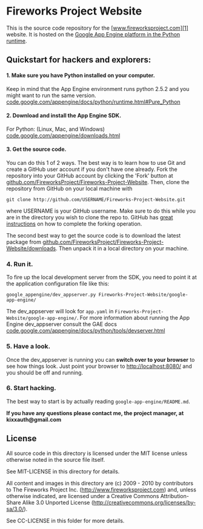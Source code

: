 Fireworks Project Website
=========================

This is the source code repository for the [www.fireworksproject.com][1] website.
It is hosted on the [Google App Engine platform in the Python runtime][2].

Quickstart for hackers and explorers:
-------------------------------------

#### 1. Make sure you have Python installed on your computer.

Keep in mind that the App Engine environment runs python 2.5.2 and you might want to run the same version. [code.google.com/appengine/docs/python/runtime.html#Pure_Python][3]

#### 2. Download and install the App Engine SDK.

For Python: (Linux, Mac, and Windows) [code.google.com/appengine/downloads.html][4]

#### 3. Get the source code.

You can do this 1 of 2 ways. The best way is to learn how to use Git and create
a GitHub user account if you don't have one already. Fork the repository
into your GitHub account by clicking the 'Fork' button at
[github.com/FireworksProject/Fireworks-Project-Website](http://github.com/FireworksProject/Fireworks-Project-Website).
Then, clone the repository from GitHub on your local machine with

  `git clone http://github.com/USERNAME/Fireworks-Project-Website.git`

where USERNAME is your GitHub username. Make sure to do this while you are in
the directory you wish to clone the repo to. GitHub has [great instructions][6] on
how to complete the forking operation.

The second best way to get the source code is to download the latest package
from
[github.com/FireworksProject/Fireworks-Project-Website/downloads](http://github.com/FireworksProject/Fireworks-Project-Website/downloads).
Then unpack it in a local directory on your machine.

### 4. Run it.

To fire up the local development server from the SDK, you need to point it at
the application configuration file like this:

  `google_appengine/dev_appserver.py Fireworks-Project-Website/google-app-engine/`

The dev\_appserver will look for `app.yaml` in
`Fireworks-Project-Website/google-app-engine/`. For more information about
running the App Engine dev\_appserver consult the GAE docs
[code.google.com/appengine/docs/python/tools/devserver.html][5]

### 5. Have a look.

Once the dev_appserver is running you can __switch over to your browser__ to
see how things look. Just point your browser to
[http://localhost:8080/](http://localhost:8080/) and you should be off and
running.

### 6. Start hacking.

The best way to start is by actually reading `google-app-engine/README.md`.

__If you have any questions please contact me, the project manager, at kixxauth@gmail.com__

License
-------

All source code in this directory is licensed under the MIT license unless
otherwise noted in the source file itself.

See MIT-LICENSE in this directory for details.

All content and images in this directory are (c) 2009 - 2010 by contributors to The
Fireworks Project Inc. (http://www.fireworksproject.com) and, unless otherwise
indicated, are licensed under a Creative Commons Attribution-Share Alike 3.0
Unported License (http://creativecommons.org/licenses/by-sa/3.0/).

See CC-LICENSE in this folder for more details.


  [1]: http://www.fireworksproject.com
  [2]: http://code.google.com/appengine/docs/python/overview.html
  [3]: http://code.google.com/appengine/docs/python/runtime.html#Pure_Python
  [4]: http://code.google.com/appengine/downloads.html
  [5]: http://code.google.com/appengine/docs/python/tools/devserver.html
  [6]: http://help.github.com/forking/

